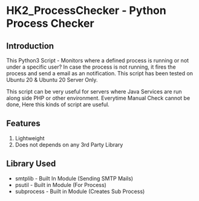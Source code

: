 # HK2_ProcessChecker - Python Process Checker

## Introduction

This Python3 Script - Monitors where a defined process is running or not under a specific user? In case the process is not running, it fires the process and send a email as an notification. This script has been tested on Ubuntu 20 & Ubuntu 20 Server Only.

This script can be very useful for servers where Java Services are run along side PHP or other environment. Everytime Manual Check cannot be done, Here this kinds of script are useful.

## Features
1. Lightweight
2. Does not depends on any 3rd Party Library

## Library Used

- smtplib - Built In Module (Sending SMTP Mails)
- psutil - Built in Module (For Process)
- subprocess - Built in Module (Creates Sub Process)